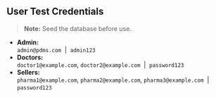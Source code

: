 ## User Test Credentials

> **Note:** Seed the database before use.

- **Admin:**  
  `admin@pdms.com` &nbsp;|&nbsp; `admin123`
- **Doctors:**  
  `doctor1@example.com`, `doctor2@example.com` &nbsp;|&nbsp; `password123`
- **Sellers:**  
  `pharma1@example.com`, `pharma2@example.com`, `pharma3@example.com` &nbsp;|&nbsp; `password123`

